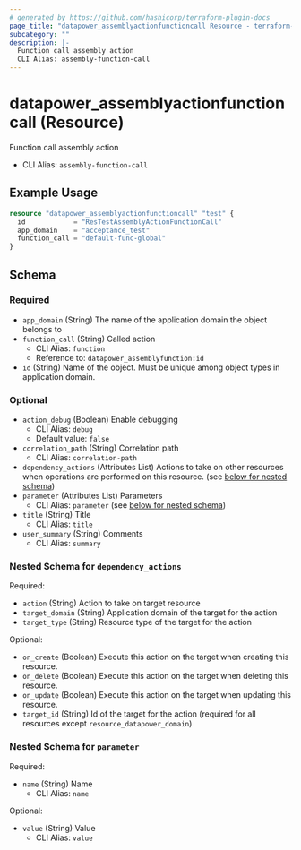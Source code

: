 ```yaml
---
# generated by https://github.com/hashicorp/terraform-plugin-docs
page_title: "datapower_assemblyactionfunctioncall Resource - terraform-provider-datapower"
subcategory: ""
description: |-
  Function call assembly action
  CLI Alias: assembly-function-call
---
```


# datapower_assemblyactionfunctioncall (Resource)

Function call assembly action
  - CLI Alias: `assembly-function-call`

## Example Usage

```terraform
resource "datapower_assemblyactionfunctioncall" "test" {
  id            = "ResTestAssemblyActionFunctionCall"
  app_domain    = "acceptance_test"
  function_call = "default-func-global"
}
```

<!-- schema generated by tfplugindocs -->
## Schema

### Required

- `app_domain` (String) The name of the application domain the object belongs to
- `function_call` (String) Called action
  - CLI Alias: `function`
  - Reference to: `datapower_assemblyfunction:id`
- `id` (String) Name of the object. Must be unique among object types in application domain.

### Optional

- `action_debug` (Boolean) Enable debugging
  - CLI Alias: `debug`
  - Default value: `false`
- `correlation_path` (String) Correlation path
  - CLI Alias: `correlation-path`
- `dependency_actions` (Attributes List) Actions to take on other resources when operations are performed on this resource. (see [below for nested schema](#nestedatt--dependency_actions))
- `parameter` (Attributes List) Parameters
  - CLI Alias: `parameter` (see [below for nested schema](#nestedatt--parameter))
- `title` (String) Title
  - CLI Alias: `title`
- `user_summary` (String) Comments
  - CLI Alias: `summary`

<a id="nestedatt--dependency_actions"></a>
### Nested Schema for `dependency_actions`

Required:

- `action` (String) Action to take on target resource
- `target_domain` (String) Application domain of the target for the action
- `target_type` (String) Resource type of the target for the action

Optional:

- `on_create` (Boolean) Execute this action on the target when creating this resource.
- `on_delete` (Boolean) Execute this action on the target when deleting this resource.
- `on_update` (Boolean) Execute this action on the target when updating this resource.
- `target_id` (String) Id of the target for the action (required for all resources except `resource_datapower_domain`)


<a id="nestedatt--parameter"></a>
### Nested Schema for `parameter`

Required:

- `name` (String) Name
  - CLI Alias: `name`

Optional:

- `value` (String) Value
  - CLI Alias: `value`
